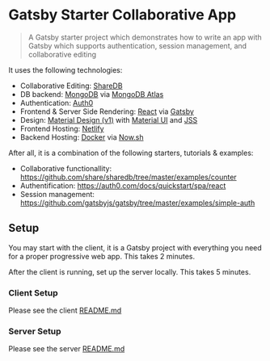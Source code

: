 # Gatsby Starter Collaborative App

> A Gatsby starter project which demonstrates how to write an app with Gatsby which supports authentication, session management, and collaborative editing


It uses the following technologies:

* Collaborative Editing: [ShareDB](https://github.com/share/sharedb)
* DB backend: [MongoDB](https://www.mongodb.com/) via [MongoDB Atlas](https://www.mongodb.com/cloud/atlas)
* Authentication: [Auth0](https://auth0.com/)
* Frontend & Server Side Rendering: [React](https://reactjs.org/) via [Gatsby](https://github.com/gatsbyjs/gatsby)
* Design: [Material Design (v1)](https://material.io/) with [Material UI](https://material-ui.com/) and [JSS](https://github.com/cssinjs/jss)
* Frontend Hosting: [Netlify](https://www.netlify.com/)
* Backend Hosting: [Docker](https://www.docker.com/) via [Now.sh](https://zeit.co/now)


After all, it is a combination of the following starters, tutorials & examples:

* Collaborative functionallity: https://github.com/share/sharedb/tree/master/examples/counter
* Authentification: https://auth0.com/docs/quickstart/spa/react
* Session management: https://github.com/gatsbyjs/gatsby/tree/master/examples/simple-auth


## Setup

You may start with the client, it is a Gatsby project with everything you need for a proper progressive web app. This takes 2 minutes.

After the client is running, set up the server locally. This takes 5 minutes.

### Client Setup

Please see the client [README.md](./client/README.md)

### Server Setup

Please see the server [README.md](./server/README.md)
